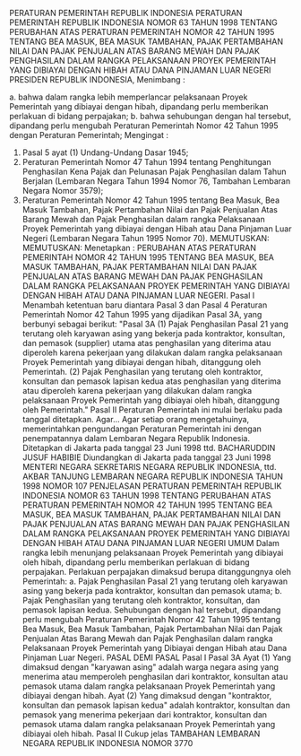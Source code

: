  PERATURAN PEMERINTAH REPUBLIK INDONESIA PERATURAN PEMERINTAH REPUBLIK INDONESIA NOMOR 63 TAHUN 1998 TENTANG PERUBAHAN ATAS PERATURAN PEMERINTAH NOMOR 42 TAHUN 1995 TENTANG BEA MASUK, BEA MASUK TAMBAHAN, PAJAK PERTAMBAHAN NILAI DAN PAJAK PENJUALAN ATAS BARANG MEWAH DAN PAJAK PENGHASILAN DALAM RANGKA PELAKSANAAN PROYEK PEMERINTAH YANG DIBIAYAI DENGAN HIBAH ATAU DANA PINJAMAN LUAR NEGERI PRESIDEN REPUBLIK INDONESIA,
Menimbang :

a. bahwa dalam rangka lebih memperlancar pelaksanaan Proyek Pemerintah yang dibiayai dengan hibah, dipandang perlu memberikan perlakuan di bidang perpajakan;
b. bahwa sehubungan dengan hal tersebut, dipandang perlu mengubah Peraturan Pemerintah Nomor 42 Tahun 1995 dengan Peraturan Pemerintah;
Mengingat :

1. Pasal 5 ayat (1) Undang-Undang Dasar 1945;
2. Peraturan Pemerintah Nomor 47 Tahun 1994 tentang Penghitungan Penghasilan Kena Pajak dan Pelunasan Pajak Penghasilan dalam Tahun Berjalan (Lembaran Negara Tahun 1994 Nomor 76, Tambahan Lembaran Negara Nomor 3579);
3. Peraturan Pemerintah Nomor 42 Tahun 1995 tentang Bea Masuk, Bea Masuk Tambahan, Pajak Pertambahan Nilai dan Pajak Penjualan Atas Barang Mewah dan Pajak Penghasilan dalam rangka Pelaksanaan Proyek Pemerintah yang dibiayai dengan Hibah atau Dana Pinjaman Luar Negeri (Lembaran Negara Tahun 1995 Nomor 70).
MEMUTUSKAN:
MEMUTUSKAN:
 Menetapkan : PERUBAHAN ATAS PERATURAN PEMERINTAH NOMOR 42 TAHUN 1995 TENTANG BEA MASUK, BEA MASUK TAMBAHAN, PAJAK PERTAMBAHAN NILAI DAN PAJAK PENJUALAN ATAS BARANG MEWAH DAN PAJAK PENGHASILAN DALAM RANGKA PELAKSANAAN PROYEK PEMERINTAH YANG DIBIAYAI DENGAN HIBAH ATAU DANA PINJAMAN LUAR NEGERI.
Pasal I
Menambah ketentuan baru diantara Pasal 3 dan Pasal 4 Peraturan Pemerintah Nomor 42 Tahun 1995 yang dijadikan Pasal 3A, yang berbunyi sebagai berikut: "Pasal 3A (1) Pajak Penghasilan Pasal 21 yang terutang oleh karyawan asing yang bekerja pada kontraktor, konsultan, dan pemasok (supplier) utama atas penghasilan yang diterima atau diperoleh karena pekerjaan yang dilakukan dalam rangka pelaksanaan Proyek Pemerintah yang dibiayai dengan hibah, ditanggung oleh Pemerintah.
(2) Pajak Penghasilan yang terutang oleh kontraktor, konsultan dan pemasok lapisan kedua atas penghasilan yang diterima atau diperoleh karena pekerjaan yang dilakukan dalam rangka pelaksanaan Proyek Pemerintah yang dibiayai oleh hibah, ditanggung oleh Pemerintah."
Pasal II
Peraturan Pemerintah ini mulai berlaku pada tanggal ditetapkan. Agar...
Agar setiap orang mengetahuinya, memerintahkan pengundangan Peraturan Pemerintah ini dengan penempatannya dalam Lembaran Negara Republik Indonesia. Ditetapkan di Jakarta pada tanggal 23 Juni 1998 ttd. BACHARUDDIN JUSUF HABIBIE Diundangkan di Jakarta pada tanggal 23 Juni 1998 MENTERI NEGARA SEKRETARIS NEGARA REPUBLIK INDONESIA, ttd. AKBAR TANJUNG LEMBARAN NEGARA REPUBLIK INDONESIA TAHUN 1998 NOMOR 107 PENJELASAN PERATURAN PEMERINTAH REPUBLIK INDONESIA NOMOR 63 TAHUN 1998 TENTANG PERUBAHAN ATAS PERATURAN PEMERINTAH NOMOR 42 TAHUN 1995 TENTANG BEA MASUK, BEA MASUK TAMBAHAN, PAJAK PERTAMBAHAN NILAI DAN PAJAK PENJUALAN ATAS BARANG MEWAH DAN PAJAK PENGHASILAN DALAM RANGKA PELAKSANAAN PROYEK PEMERINTAH YANG DIBIAYAI DENGAN HIBAH ATAU DANA PINJAMAN LUAR NEGERI UMUM Dalam rangka lebih menunjang pelaksanaan Proyek Pemerintah yang dibiayai oleh hibah, dipandang perlu memberikan perlakuan di bidang perpajakan. Perlakuan perpajakan dimaksud berupa ditanggungnya oleh Pemerintah:
a. Pajak Penghasilan Pasal 21 yang terutang oleh karyawan asing yang bekerja pada kontraktor, konsultan dan pemasok utama;
b. Pajak Penghasilan yang terutang oleh kontraktor, konsultan, dan pemasok lapisan kedua. Sehubungan dengan hal tersebut, dipandang perlu mengubah Peraturan Pemerintah Nomor 42 Tahun 1995 tentang Bea Masuk, Bea Masuk Tambahan, Pajak Pertambahan Nilai dan Pajak Penjualan Atas Barang Mewah dan Pajak Penghasilan dalam rangka Pelaksanaan Proyek Pemerintah yang Dibiayai dengan Hibah atau Dana Pinjaman Luar Negeri. PASAL DEMI PASAL
Pasal I
Pasal 3A
Ayat (1) Yang dimaksud dengan "karyawan asing" adalah warga negara asing yang menerima atau memperoleh penghasilan dari kontraktor, konsultan atau pemasok utama dalam rangka pelaksanaan Proyek Pemerintah yang dibiayai dengan hibah. Ayat (2) Yang dimaksud dengan "kontraktor, konsultan dan pemasok lapisan kedua" adalah kontraktor, konsultan dan pemasok yang menerima pekerjaan dari kontraktor, konsultan dan pemasok utama dalam rangka pelaksanaan Proyek Pemerintah yang dibiayai oleh hibah.
Pasal II
Cukup jelas TAMBAHAN LEMBARAN NEGARA REPUBLIK INDONESIA NOMOR 3770